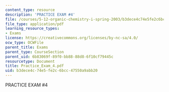 ```yaml
---
content_type: resource
description: 'PRACTICE EXAM #4'
file: /courses/5-12-organic-chemistry-i-spring-2003/b3dece4c74e5fe2c6bcc47550a9abb20_Practice_Exam_4.pdf
file_type: application/pdf
learning_resource_types:
- Exams
license: https://creativecommons.org/licenses/by-nc-sa/4.0/
ocw_type: OCWFile
parent_title: Exams
parent_type: CourseSection
parent_uid: 6b83069f-89f0-bb88-88d8-6f10cf79445c
resourcetype: Document
title: Practice_Exam_4.pdf
uid: b3dece4c-74e5-fe2c-6bcc-47550a9abb20
---
```

PRACTICE EXAM #4